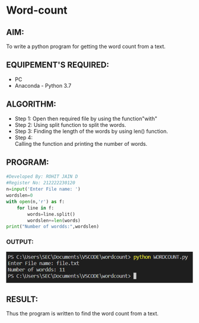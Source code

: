 # Word-count
## AIM:
To write a python program for getting the word count from a text.
## EQUIPEMENT'S REQUIRED: 
- PC
- Anaconda - Python 3.7
## ALGORITHM: 
- Step 1:
Open then required file by using the function"with"
- Step 2: 
Using split function to split the words. 
- Step 3: 
Finding the length of the words by using len() function.
- Step 4:  
Calling the function and printing the number of words.
## PROGRAM:
```Python
#Developed By: ROHIT JAIN D
#Register No: 212222230120
n=input('Enter File name: ')
wordslen=0
with open(n,'r') as f:
    for line in f:
        words=line.split()
        wordslen+=len(words)
print("Number of wordds:",wordslen)
```
### OUTPUT:
![OUTPUT](./output.png)
## RESULT:
Thus the program is written to find the word count from a text.